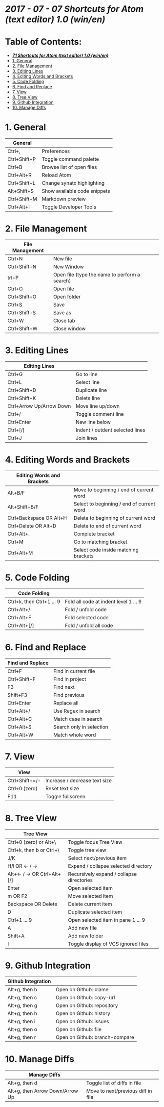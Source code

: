 # ___2017 - 07 - 07 Shortcuts for Atom (text editor) 1.0 (win/en)___

# Table of Contents:
  <!-- TOC depthFrom:1 depthTo:6 withLinks:1 updateOnSave:1 orderedList:0 -->

  - [___71 Shortcuts for Atom (text editor) 1.0 (win/en)___](#71-shortcuts-for-atom-text-editor-10-winen)
  - [1. General](#1-general)
  - [2. File Management](#2-file-management)
  - [3. Editing Lines](#3-editing-lines)
  - [4. Editing Words and Brackets](#4-editing-words-and-brackets)
  - [5. Code Folding](#5-code-folding)
  - [6. Find and Replace](#6-find-and-replace)
  - [7. View](#7-view)
  - [8. Tree View](#8-tree-view)
  - [9. Github Integration](#9-github-integration)
  - [10. Manage Diffs](#10-manage-diffs)

  <!-- /TOC -->
# 1. General
  |   General    |                              |
  | ------------ | ---------------------------- |
  | Ctrl+,       | Preferences                  |
  | Ctrl+Shift+P | Toggle command palette       |
  | Ctrl+B       | Browse list of open files    |
  | Ctrl+Alt+R   | Reload Atom                  |
  | Ctrl+Shift+L | Change synatx highlighting   |
  | Alt+Shift+S  | Show available code snippets |
  | Ctrl+Shift+M | Markdown preview             |
  | Ctrl+Alt+I   | Toggle Developer Tools       |
# 2. File Management
  | File Management |                                               |
  | --------------- | --------------------------------------------- |
  | Ctrl+N          | New file                                      |
  | Ctrl+Shift+N    | New Window                                    |
  | trl+P           | Open file (type the name to perform a search) |
  | Ctrl+O          | Open file                                     |
  | Ctrl+Shift+O    | Open folder                                   |
  | Ctrl+S          | Save                                          |
  | Ctrl+Shift+S    | Save as                                       |
  | Ctrl+W          | Close tab                                     |
  | Ctrl+Shift+W    | Close window                                  |
# 3. Editing Lines
  |      Editing Lines       |                                 |
  | ------------------------ | ------------------------------- |
  | Ctrl+G                   | Go to line                      |
  | Ctrl+L                   | Select line                     |
  | Ctrl+Shift+D             | Duplicate line                  |
  | Ctrl+Shift+K             | Delete line                     |
  | Ctrl+Arrow Up/Arrow Down | Move line up/down               |
  | Ctrl+/                   | Toggle comment line             |
  | Ctrl+Enter               | New line below                  |
  | Ctrl+[/]                 | Indent / outdent selected lines |
  | Ctrl+J                   | Join lines                      |
# 4. Editing Words and Brackets
  | Editing Words and Brackets |                                           |
  | -------------------------- | ----------------------------------------- |
  | Alt+B/F                    | Move to beginning / end of current word   |
  | Alt+Shift+B/F              | Select to beginning / end of current word |
  | Ctrl+Backspace OR Alt+H    | Delete to beginning of current word       |
  | Ctrl+Delete OR Alt+D       | Delete to end of current word             |
  | Ctrl+Alt+.                 | Complete bracket                          |
  | Ctrl+M                     | Go to matching bracket                    |
  | Ctrl+Alt+M                 | Select code inside matching brackets      |
# 5. Code Folding
  |       Code Folding        |                                       |
  | ------------------------- | ------------------------------------- |
  | Ctrl+k, then Ctrl+1 ... 9 | Fold all code at indent level 1 ... 9 |
  | Ctrl+Alt+/                | Fold / unfold code                    |
  | Ctrl+Alt+F                | Fold selected code                    |
  | Ctrl+Alt+[/]              | Fold / unfold all code                |
# 6. Find and Replace
  | Find and Replace |                          |
  | ---------------- | ------------------------ |
  | Ctrl+F           | Find in current file     |
  | Ctrl+Shift+F     | Find in project          |
  | F3               | Find next                |
  | Shift+F3         | Find previous            |
  | Ctrl+Enter       | Replace all              |
  | Ctrl+Alt+/       | Use Regex in search      |
  | Ctrl+Alt+C       | Match case in search     |
  | Ctrl+Alt+S       | Search only in selection |
  | Ctrl+Alt+W       | Match whole word         |
# 7. View
  |      View      |                               |
  | -------------- | ----------------------------- |
  | Ctrl+Shift+=/- | Increase / decrease text size |
  | Ctrl+0 (zero)  | Reset text size               |
  | F11            | Toggle fullscreen             |
# 8. Tree View
  |          Tree View          |                                           |
  | --------------------------- | ----------------------------------------- |
  | Ctrl+0 (zero) or Alt+\      | Toggle focus Tree View                    |
  | Ctrl+k, then b or Ctrl+\    | Toggle tree view                          |
  | J/K                         | Select next/previous item                 |
  | H/l OR <- / ->              | Expand / collapse selected directory      |
  | Alt+<- / -> OR Ctrl+Alt+[/] | Recursively expand / collapse directories |
  | Enter                       | Open selected item                        |
  | m OR F2                     | Move selected item                        |
  | Backspace OR Delete         | Delete current item                       |
  | D                           | Duplicate selected item                   |
  | Ctrl+1 ... 9                | Open selected item in pane 1 ... 9        |
  | A                           | Add new file                              |
  | Shift+A                     | Add new folder                            |
  | I                           | Toggle display of VCS ignored files       |
# 9. Github Integration
  | Github Integration |                                |
  | ------------------ | ------------------------------ |
  | Alt+g, then b      | Open on Github: blame          |
  | Alt+g, then c      | Open on Github: copy-url       |
  | Alt+g, then g      | Open on Github: repository     |
  | Alt+g, then h      | Open on Github: history        |
  | Alt+g, then i      | Open on Github: issues         |
  | Alt+g, then o      | Open on Github: file           |
  | Alt+g, then r      | Open on Github: branch-compare |
# 10. Manage Diffs
  |          Manage Diffs           |                                    |
  | ------------------------------- | ---------------------------------- |
  | Alt+g, then d                   | Toggle list of diffs in file       |
  | Alt+g, then Arrow Down/Arrow Up | Move to next/previous diff in file |
